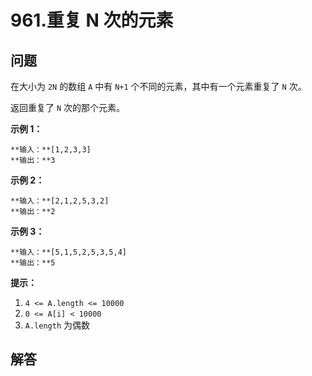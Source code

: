 # 961.重复 N 次的元素

## 问题

在大小为 `2N` 的数组 `A` 中有 `N+1` 个不同的元素，其中有一个元素重复了 `N` 次。

返回重复了 `N` 次的那个元素。

**示例 1：**

```
**输入：**[1,2,3,3]
**输出：**3

```

**示例 2：**

```
**输入：**[2,1,2,5,3,2]
**输出：**2

```

**示例 3：**

```
**输入：**[5,1,5,2,5,3,5,4]
**输出：**5

```

**提示：**

1. `4 <= A.length <= 10000`
2. `0 <= A[i] < 10000`
3. `A.length` 为偶数



## 解答

